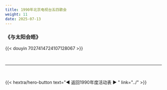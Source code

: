 ```yaml
---
title: 1990年北京电视台五四歌会
weight: 11
date: 2025-07-13
---
```


### 《与太阳会晤》

{{< douyin 7027414724107128067 >}}

<br>
<hr>
<br>

{{< hextra/hero-button text="◀ 返回1990年度活动表 ▶ " link="../" >}}